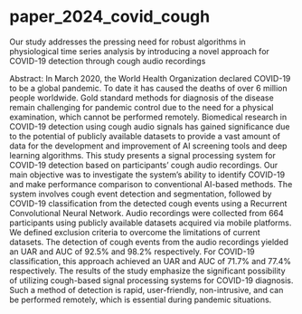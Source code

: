 # paper_2024_covid_cough
Our study addresses the pressing need for robust algorithms in physiological time series analysis by introducing a novel approach for COVID-19 detection through cough audio recordings

Abstract:
In March 2020, the World Health Organization declared COVID-19 to be a global pandemic. To date it has caused the deaths of over 6 million people worldwide. Gold standard methods for diagnosis of the disease remain challenging for pandemic control due to the need for a physical examination, which cannot be performed remotely. Biomedical research in COVID-19 detection using cough audio signals has gained significance due to the potential of publicly available datasets to provide a vast amount of data for the development and improvement of AI screening tools and deep learning algorithms. This study presents a signal processing system for COVID-19 detection based on participants’ cough audio recordings. Our main objective was to investigate the system’s ability to identify COVID-19 and make performance comparison to conventional AI-based methods. The system involves cough event detection and segmentation, followed by COVID-19 classification from the detected cough events using a Recurrent Convolutional Neural Network. Audio recordings were collected from 664 participants using publicly available datasets acquired via mobile platforms. We defined exclusion criteria to overcome the limitations of current datasets. The detection of cough events from the audio recordings yielded an UAR and AUC of 92.5% and 98.2% respectively. For COVID-19 classification, this approach achieved an UAR and AUC of 71.7% and 77.4% respectively. The results of the study emphasize the significant possibility of utilizing cough-based signal processing systems for COVID-19 diagnosis. Such a method of detection is rapid, user-friendly, non-intrusive, and can be performed remotely, which is essential during pandemic situations.

